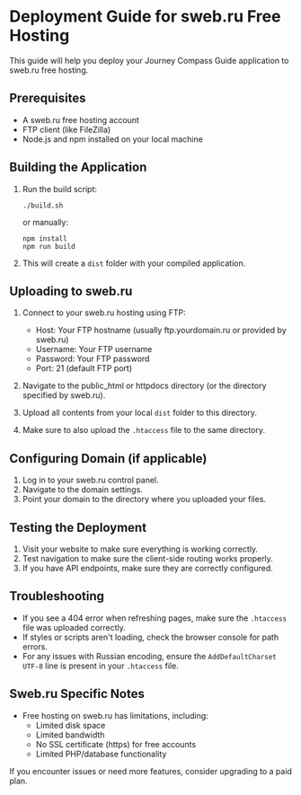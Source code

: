 
# Deployment Guide for sweb.ru Free Hosting

This guide will help you deploy your Journey Compass Guide application to sweb.ru free hosting.

## Prerequisites

- A sweb.ru free hosting account
- FTP client (like FileZilla)
- Node.js and npm installed on your local machine

## Building the Application

1. Run the build script:
   ```
   ./build.sh
   ```
   
   or manually:
   
   ```
   npm install
   npm run build
   ```

2. This will create a `dist` folder with your compiled application.

## Uploading to sweb.ru

1. Connect to your sweb.ru hosting using FTP:
   - Host: Your FTP hostname (usually ftp.yourdomain.ru or provided by sweb.ru)
   - Username: Your FTP username
   - Password: Your FTP password
   - Port: 21 (default FTP port)

2. Navigate to the public_html or httpdocs directory (or the directory specified by sweb.ru).

3. Upload all contents from your local `dist` folder to this directory.

4. Make sure to also upload the `.htaccess` file to the same directory.

## Configuring Domain (if applicable)

1. Log in to your sweb.ru control panel.
2. Navigate to the domain settings.
3. Point your domain to the directory where you uploaded your files.

## Testing the Deployment

1. Visit your website to make sure everything is working correctly.
2. Test navigation to make sure the client-side routing works properly.
3. If you have API endpoints, make sure they are correctly configured.

## Troubleshooting

- If you see a 404 error when refreshing pages, make sure the `.htaccess` file was uploaded correctly.
- If styles or scripts aren't loading, check the browser console for path errors.
- For any issues with Russian encoding, ensure the `AddDefaultCharset UTF-8` line is present in your `.htaccess` file.

## Sweb.ru Specific Notes

- Free hosting on sweb.ru has limitations, including:
  - Limited disk space
  - Limited bandwidth
  - No SSL certificate (https) for free accounts
  - Limited PHP/database functionality

If you encounter issues or need more features, consider upgrading to a paid plan.
